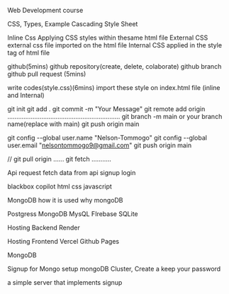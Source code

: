 Web Development course


CSS, Types, Example
Cascading Style Sheet


Inline Css 
Applying CSS styles within thesame html file
External CSS
external css file imported on the html file
Internal CSS
applied in the style tag of html file

github(5mins)
github repository(create, delete, colaborate)
github branch
github pull request
(5mins)

write codes(style.css)(6mins)
import these style on index.html file
(inline and Internal)

git init
git add .
git commit -m "Your Message"
git remote add origin ...............................................................
git branch -m main or your branch name(replace with main)
git push origin main

git config --global user.name "Nelson-Tommogo"
git config --global user.email "nelsontommogo9@gmail.com"
git push origin main


//
git pull origin ......
git fetch ...........



Api request
fetch data from api
signup
login 



blackbox
copilot
html css
javascript


MongoDB
how it is used 
why mongoDB

Postgress
MongoDB
MysQL
FIrebase
SQLite

Hosting Backend
Render

Hosting Frontend
Vercel
Github Pages

MongoDB

Signup for Mongo
setup mongoDB
Cluster, Create a 
keep your password

a simple server  that implements signup
